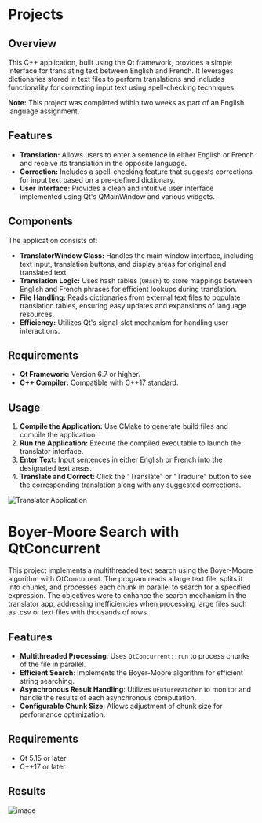 # Projects

## Overview

This C++ application, built using the Qt framework, provides a simple interface for translating text between English and French. It leverages dictionaries stored in text files to perform translations and includes functionality for correcting input text using spell-checking techniques.

**Note:** This project was completed within two weeks as part of an English language assignment.

## Features

- **Translation:** Allows users to enter a sentence in either English or French and receive its translation in the opposite language.
- **Correction:** Includes a spell-checking feature that suggests corrections for input text based on a pre-defined dictionary.
- **User Interface:** Provides a clean and intuitive user interface implemented using Qt's QMainWindow and various widgets.

## Components

The application consists of:

- **TranslatorWindow Class:** Handles the main window interface, including text input, translation buttons, and display areas for original and translated text.
- **Translation Logic:** Uses hash tables (`QHash`) to store mappings between English and French phrases for efficient lookups during translation.
- **File Handling:** Reads dictionaries from external text files to populate translation tables, ensuring easy updates and expansions of language resources.
- **Efficiency:** Utilizes Qt's signal-slot mechanism for handling user interactions.

## Requirements

- **Qt Framework:** Version 6.7 or higher.
- **C++ Compiler:** Compatible with C++17 standard.

## Usage

1. **Compile the Application:** Use CMake to generate build files and compile the application.
2. **Run the Application:** Execute the compiled executable to launch the translator interface.
3. **Enter Text:** Input sentences in either English or French into the designated text areas.
4. **Translate and Correct:** Click the "Translate" or "Traduire" button to see the corresponding translation along with any suggested corrections.

![Translator Application](https://github.com/Nemhesis-Idrissa/Projects/assets/43876545/5485f442-08ae-4884-b887-204459c9c75e)





# Boyer-Moore Search with QtConcurrent

This project implements a multithreaded text search using the Boyer-Moore algorithm with QtConcurrent. The program reads a large text file, splits it into chunks, and processes each chunk in parallel to search for a specified expression. The objectives were to enhance the search mechanism in the translator app, addressing inefficiencies when processing large files such as .csv or text files with thousands of rows.
## Features

- **Multithreaded Processing**: Uses `QtConcurrent::run` to process chunks of the file in parallel.
- **Efficient Search**: Implements the Boyer-Moore algorithm for efficient string searching.
- **Asynchronous Result Handling**: Utilizes `QFutureWatcher` to monitor and handle the results of each asynchronous computation.
- **Configurable Chunk Size**: Allows adjustment of chunk size for performance optimization.

## Requirements

- Qt 5.15 or later
- C++17 or later

## Results 
![image](https://github.com/Nemhesis-Idrissa/Projects/assets/43876545/26e33ff7-8622-4ae0-b6c8-064a62646238)
